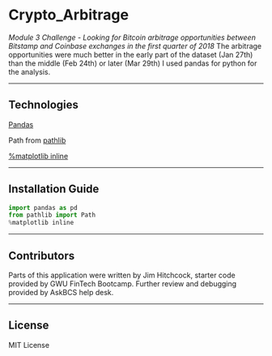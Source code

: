 # Crypto_Arbitrage

*Module 3 Challenge - Looking for Bitcoin arbitrage opportunities between Bitstamp and Coinbase exchanges in the first quarter of 2018*
The arbitrage opportunities were much better in the early part of the dataset (Jan 27th) than the middle (Feb 24th) or later (Mar 29th)
I used pandas for python for the analysis.

---
## Technologies

[Pandas](https://pandas.pydata.org/)

Path from [pathlib](https://docs.python.org/3/library/pathlib.html)

[%matplotlib inline](https://matplotlib.org/)

---

## Installation Guide

```python
import pandas as pd
from pathlib import Path
%matplotlib inline
```
---

## Contributors

Parts of this application were written by Jim Hitchcock, starter code provided by GWU FinTech Bootcamp.
Further review and debugging provided by AskBCS help desk.

---

## License

MIT License